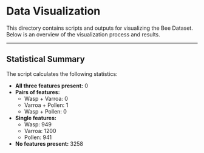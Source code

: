 # Data Visualization

This directory contains scripts and outputs for visualizing the Bee Dataset. Below is an overview of the visualization process and results.

---

## Statistical Summary
The script calculates the following statistics:
- **All three features present:** 0
- **Pairs of features:**
  - Wasp + Varroa: 0
  - Varroa + Pollen: 1
  - Wasp + Pollen: 0
- **Single features:**
  - Wasp: 949
  - Varroa: 1200
  - Pollen: 941
- **No features present:** 3258
